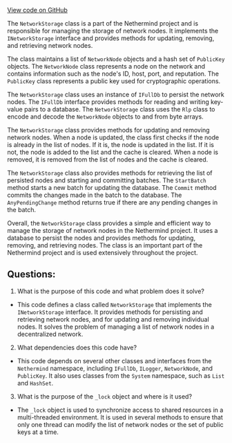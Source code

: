 [View code on GitHub](https://github.com/nethermindeth/nethermind/Nethermind.Network/NetworkStorage.cs)

The `NetworkStorage` class is a part of the Nethermind project and is responsible for managing the storage of network nodes. It implements the `INetworkStorage` interface and provides methods for updating, removing, and retrieving network nodes. 

The class maintains a list of `NetworkNode` objects and a hash set of `PublicKey` objects. The `NetworkNode` class represents a node on the network and contains information such as the node's ID, host, port, and reputation. The `PublicKey` class represents a public key used for cryptographic operations.

The `NetworkStorage` class uses an instance of `IFullDb` to persist the network nodes. The `IFullDb` interface provides methods for reading and writing key-value pairs to a database. The `NetworkStorage` class uses the `Rlp` class to encode and decode the `NetworkNode` objects to and from byte arrays.

The `NetworkStorage` class provides methods for updating and removing network nodes. When a node is updated, the class first checks if the node is already in the list of nodes. If it is, the node is updated in the list. If it is not, the node is added to the list and the cache is cleared. When a node is removed, it is removed from the list of nodes and the cache is cleared.

The `NetworkStorage` class also provides methods for retrieving the list of persisted nodes and starting and committing batches. The `StartBatch` method starts a new batch for updating the database. The `Commit` method commits the changes made in the batch to the database. The `AnyPendingChange` method returns true if there are any pending changes in the batch.

Overall, the `NetworkStorage` class provides a simple and efficient way to manage the storage of network nodes in the Nethermind project. It uses a database to persist the nodes and provides methods for updating, removing, and retrieving nodes. The class is an important part of the Nethermind project and is used extensively throughout the project.
## Questions: 
 1. What is the purpose of this code and what problem does it solve?
- This code defines a class called `NetworkStorage` that implements the `INetworkStorage` interface. It provides methods for persisting and retrieving network nodes, and for updating and removing individual nodes. It solves the problem of managing a list of network nodes in a decentralized network.

2. What dependencies does this code have?
- This code depends on several other classes and interfaces from the `Nethermind` namespace, including `IFullDb`, `ILogger`, `NetworkNode`, and `PublicKey`. It also uses classes from the `System` namespace, such as `List` and `HashSet`.

3. What is the purpose of the `_lock` object and where is it used?
- The `_lock` object is used to synchronize access to shared resources in a multi-threaded environment. It is used in several methods to ensure that only one thread can modify the list of network nodes or the set of public keys at a time.